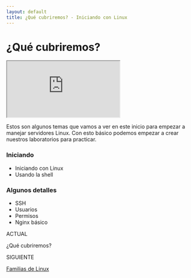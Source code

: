 ```yaml
---
layout: default
title: ¿Qué cubriremos? - Iniciando con Linux
---
```


# ¿Qué cubriremos?

<div class="embed-responsive embed-responsive-16by9">
  <iframe class="embed-responsive-item" src="https://www.youtube.com/embed/IhOqb32sDFE"></iframe>
</div>

Estos son algunos temas que vamos a ver en este inicio para empezar a
manejar servidores Linux. Con esto básico podemos empezar a crear nuestros
laboratorios para practicar.

### Iniciando

* Iniciando con Linux
* Usando la shell

### Algunos detalles

* SSH
* Usuarios
* Permisos
* Nginx básico

<div class="next-previous clearfix">
  <div class="floater-wrap">
    <div class="toc">
      <a href="/empieza-linux/" class="toc-icon">
        <i class="fa fa-bars" aria-hidden="true"></i>
      </a>
    </div>
    <div class="clearfix prev-next">
      <div class="half half-left tleft">
        <div class="half-wrap">
          <p class="half-label">ACTUAL</p>
          <p class="current-lesson">¿Qué cubriremos?</p>
        </div>
      </div>
      <div class="half half-right tright">
        <div class="half-wrap">
          <p class="half-label">SIGUIENTE</p>
          <p>
            <a href="" class="half-link">
              Familias de Linux
            </a>
          </p>
        </div>
      </div>
    </div>
  </div>
</div>
